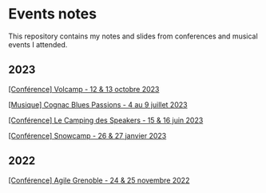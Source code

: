 # Events notes

This repository contains my notes and slides from conferences and musical events I attended.

## 2023

[[Conférence] Volcamp - 12 & 13 octobre 2023](/2023/volcamp/README.md)

[[Musique] Cognac Blues Passions - 4 au 9 juillet 2023](/2023/blues_passions/README.md)

[[Conférence] Le Camping des Speakers - 15 & 16 juin 2023](/2023/camping_speakers/README.md)

[[Conférence] Snowcamp - 26 & 27 janvier 2023](/2023/snowcamp/README.md)

## 2022

[[Conférence] Agile Grenoble - 24 & 25 novembre 2022](/2022/agile_grenoble/README.md)